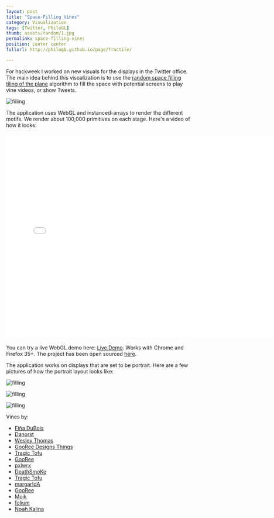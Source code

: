 ```yaml
---
layout: post
title: "Space-Filling Vines"
category: Visualization
tags: [Twitter, PhiloGL]
thumb: assets/random/1.jpg
permalink: space-filling-vines
position: center center
fullurl: http://philogb.github.io/page/fractile/

---
```


For hackweek I worked on new visuals for the displays in the Twitter
office. The main idea
behind this visualization is to use the [random space filling tiling of
the plane](http://www.paulbourke.net/texture_colour/randomtile/)
algorithm to fill the space with potential screens to play
vine videos, or show Tweets.

![filling](/assets/random/2.jpg)

The application uses WebGL and instanced-arrays to render the different motifs. We render
about 100,000 primitives on each stage. Here's a video of how it looks:

<iframe width="750" height="563" src="//www.youtube.com/embed/Nj_ncLwsJmI?rel=0&amp;controls=0&amp;showinfo=0" frameborder="0" allowfullscreen="true">
</iframe>

You can try a live WebGL demo here: [Live Demo](http://philogb.github.io/page/fractile/). Works with Chrome and
Firefox 35+. The project has been open sourced [here](https://github.com/philogb/page/tree/gh-pages/fractile#readme).

The application works on displays that are set to be portrait. Here are
a few pictures of how the portrait layout looks like:

![filling](/assets/random/3.jpg)

![filling](/assets/random/4.jpg)

![filling](/assets/random/5.jpg)

Vines by:

 * [Fiña DuBois](https://vine.co/v/Odxn59ZlYTd)
 * [Danorst](https://vine.co/v/OdjMqzZAjL5)
 * [Wesley Thomas](https://vine.co/v/MgBWtqVBuuY)
 * [GooRee Designs Things](https://vine.co/v/OebHajIWEpT)
 * [Tragic Tofu](https://vine.co/v/OatDqJIWztw)
 * [GooRee](https://vine.co/v/OavtOUTrqdX)
 * [pxlwrx](https://vine.co/v/Oa3AYlZYmeJ)
 * [DeathSmoKe](https://vine.co/v/O7g3JqTz1gM)
 * [Tragic Tofu](https://vine.co/v/O6XrrztVgnq)
 * [margar!dA](https://vine.co/v/OilhwUaWUPm)
 * [GooRee](https://vine.co/v/OhQeHdgd6Mt)
 * [Moik](https://vine.co/v/OJv9wVh55vZ)
 * [folium](https://vine.co/v/OvYEqFxndzu)
 * [Noah Kalina](https://vine.co/v/OnZb6vZ7662)

